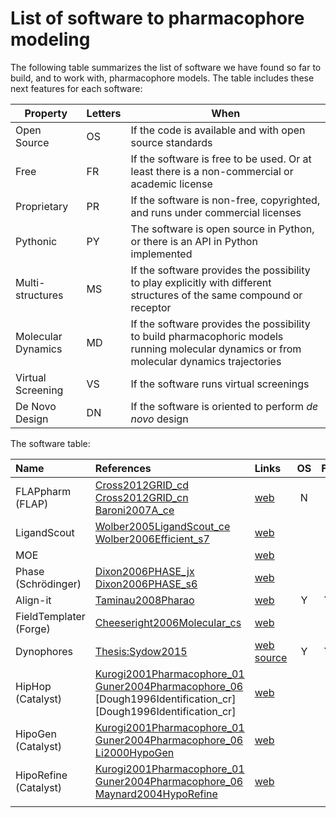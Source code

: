 # List of software to pharmacophore modeling

The following table summarizes the list of software we have found so far to build, and to work
with, pharmacophore models. The table includes these next features for each software:

|   Property | Letters  | When |
|---|---|---|
| Open Source | OS | If the code is available and with open source standards |
| Free |  FR | If the software is free to be used. Or at least there is a non-commercial or academic license |
| Proprietary | PR | If the software is non-free, copyrighted, and runs under commercial licenses |
| Pythonic | PY | The software is open source in Python, or there is an API in Python implemented |
| Multi-structures | MS | If the software provides the possibility to play explicitly with different structures of the same compound or receptor |
| Molecular Dynamics| MD | If the software provides the possibility to build pharmacophoric models running molecular dynamics or from molecular dynamics trajectories|
| Virtual Screening | VS | If the software runs virtual screenings |
| De Novo Design | DN | If the software is oriented to perform *de novo* design |


The software table:

| Name         | References | Links            | OS | FR | PR | PY | MS | MD | VS | DN | Comments |
| :--------    | :--------- | :--------------- | :-:| :-:| :-:| :-:| :-:| :-:| :-:| :-:| :------- |
| FLAPpharm (FLAP)   | [Cross2012GRID_cd][Cross2012GRID_cd] [Cross2012GRID_cn][Cross2012GRID_cn] [Baroni2007A_ce][Baroni2007A_ce] | [web][FLAP web] | N  |    | Y  |    |    |    | Y  |    |    |
| LigandScout  | [Wolber2005LigandScout_ce][Wolber2005LigandScout_ce] [Wolber2006Efficient_s7][Wolber2006Efficient_s7] | [web][LigandScout web] |    |    | Y  |    |    |    | Y  |    |    |
| MOE          |            | [web][MOE web]   |    |    | Y  |    |    |    | Y  |    |          |
| Phase (Schrödinger)       | [Dixon2006PHASE_jx][Dixon2006PHASE_jx] [Dixon2006PHASE_s6][Dixon2006PHASE_s6] | [web][Phase web] |    |    | Y  |    |    |    | Y  |    |   |
| Align-it     | [Taminau2008Pharao][Taminau2008Pharao] | [web][Align-it web] | Y  | Y  |    | Y  |    |    |    |    | Old Pharao |
| FieldTemplater (Forge) | [Cheeseright2006Molecular_cs][Cheeseright2006Molecular_cs] | [web][Forge web] |    |    | Y  |    |    |    |    |    |   |
| Dynophores   | [Thesis:Sydow2015][Thesis:Sydow2015] | [web][Dynophores web] [source][Dynophores GitHub] | Y  | Y  |    | Y  |    | Y  |    |    |   |
| HipHop (Catalyst)| [Kurogi2001Pharmacophore_01][Kurogi2001Pharmacophore_01] [Guner2004Pharmacophore_06][Guner2004Pharmacophore_06] [Dough1996Identification_cr][Dough1996Identification_cr] | [web][Catalyst web]     |    |    | Y  |    | Y? |    | Y  |    | Now in BioviaDiscovery Studio |
| HipoGen (Catalyst)| [Kurogi2001Pharmacophore_01][Kurogi2001Pharmacophore_01] [Guner2004Pharmacophore_06][Guner2004Pharmacophore_06] [Li2000HypoGen][Li2000HypoGen] | [web][Catalyst web]     |    |    | Y  |    |    |    | Y  |    | Now in BioviaDiscovery Studio |
| HipoRefine (Catalyst)| [Kurogi2001Pharmacophore_01][Kurogi2001Pharmacophore_01] [Guner2004Pharmacophore_06][Guner2004Pharmacophore_06] [Maynard2004HypoRefine][Maynard2004HypoRefine] | [web][Catalyst web]     |    |    | Y  |    |    |    | Y  |    | Now in BioviaDiscovery Studio |
|                  |        |                  |    |    |    |    |    |    |    |    |          |

[FLAP web]: https://www.moldiscovery.com/software/flap/ "FLAP 2.2 & WaterFLAP"
[Cross2012GRID_cd]: https://doi.org/10.1021/ci300153d "Cross, Simon, Massimo Baroni, Laura Goracci, and Gabriele Cruciani. “GRID-Based Three-Dimensional Pharmacophores I: FLAPpharm, a Novel Approach for Pharmacophore Elucidation.” Journal of Chemical Information and Modeling 52, no. 10 (2012): 2587–98."
[Cross2012GRID_cn]: https://doi.org/10.1021/ci300154n "Cross, Simon, Francesco Ortuso, Massimo Baroni, Giosuè Costa, Simona Distinto, Federica Moraca, Stefano Alcaro, and Gabriele Cruciani. “GRID-Based Three-Dimensional Pharmacophores II: PharmBench, a Benchmark Data Set for Evaluating Pharmacophore Elucidation Methods.” Journal of Chemical Information and Modeling 52, no. 10 (2012): 2599–2608."
[Baroni2007A_ce]: https://doi.org/10.1021/ci600253e "Baroni, Massimo, Gabriele Cruciani, Simone Sciabola, Francesca Perruccio, and Jonathan S Mason. “A Common Reference Framework for Analyzing/Comparing Proteins and Ligands. Fingerprints for Ligands And Proteins (FLAP): Theory and Application.” Journal of Chemical Information and Modeling 47, no. 2 (2007): 279–94."
[LigandScout web]: http://www.inteligand.com/ "Inte:Ligand"
[Wolber2005LigandScout_ce]: https://doi.org/10.1021/ci049885e "Wolber, Gerhard, and Thierry Langer. “LigandScout:  3-D Pharmacophores Derived from Protein-Bound Ligands and Their Use as Virtual Screening Filters.” Journal of Chemical Information and Modeling 45, no. 1 (2005): 160–69."
[Wolber2006Efficient_s7]: https://doi.org/10.1007/s10822-006-9078-7 "Wolber, Gerhard, Alois A. Dornhofer, and Thierry Langer. “Efficient Overlay of Small Organic Molecules Using 3D Pharmacophores.” Journal of Computer-Aided Molecular Design 20, no. 12 (2006): 773–88."
[MOE web]: https://www.chemcomp.com/index.htm "Chemical Computing Group"
[Phase web]: https://www.schrodinger.com/products/phase "Schrödinger Inc."
[Dixon2006PHASE_jx]: https://doi.org/10.1111/j.1747-0285.2006.00384.x "Dixon, Steven L., Alexander M. Smondyrev, and Shashidhar N. Rao. “PHASE: A Novel Approach to Pharmacophore Modeling and 3D Database Searching.” Chemical Biology & Drug Design 67, no. 5 (2006): 370–72."
[Dixon2006PHASE_s6]: https://doi.org/10.1007/s10822-006-9087-6 "Dixon, Steven L., Alexander M. Smondyrev, Eric H. Knoll, Shashidhar N. Rao, David E. Shaw, and Richard A. Friesner. “PHASE: A New Engine for Pharmacophore Perception, 3D QSAR Model Development, and 3D Database Screening: 1. Methodology and Preliminary Results.” Journal of Computer-Aided Molecular Design 20, no. 10–11 (2006): 647–71."
[Align-it web]: http://silicos-it.be.s3-website-eu-west-1.amazonaws.com/software/software.html "silicos-it"
[Taminau2008Pharao]: https://doi.org/10.1016/j.jmgm.2008.04.003 "Taminau, Jonatan, Gert Thijs, and Hans De Winter. “Pharao: Pharmacophore Alignment and Optimization.” Journal of Molecular Graphics and Modelling 27, no. 2 (2008): 161–69."
[Forge web]: https://www.cresset-group.com/software/field-templater/ "Forge, Cresset Software."
[Cheeseright2006Molecular_cs]: https://doi.org/10.1021/ci050357s "Cheeseright, Tim, Mark Mackey, Sally Rose, and Andy Vinter. “Molecular Field Extrema as Descriptors of Biological Activity:  Definition and Validation.” Journal of Chemical Information and Modeling 46, no. 2 (2006): 665–76."
[Dynophores web]: https://dynophores.readthedocs.io/en/latest/ "Dynophores' Read the docs"
[Dynophores GitHub]: https://github.com/dominiquesydow/dynophores "Dynophores' GitHub"
[Thesis:Sydow2015]: https://doi.org/10.18452/14267 "Dominique Sydow.'Dynophores: Novel Dynamic Pharmacophores'. 2015"
[Catalyst web]: https://www.3ds.com/products-services/biovia/products/molecular-modeling-simulation/biovia-discovery-studio/pharmacophore/ "Biovia Discovery Studio"
[Kurogi2001Pharmacophore_01]: https://doi.org/10.2174/0929867013372481 "Kurogi, Yasuhisa, and Osman Guner. “Pharmacophore Modeling and Three-Dimensional Database Searching for Drug Design Using Catalyst.” Current Medicinal Chemistry 8, no. 9 (2001): 1035–55."
[Doug1996Identification_cr]: https://doi.org/10.1021/ci950273r "Barnum, Doug, Jonathan Greene, Andrew Smellie, and Peter Sprague. “Identification of Common Functional Configurations Among Molecules.” Journal of Chemical Information and Computer Sciences 36, no. 3 (1996): 563–71."
[Guner2004Pharmacophore_06]: https://doi.org/10.2174/0929867043364036 "Guner, Osman, Omoshile Clement, and Yasuhisa Kurogi. “Pharmacophore Modeling and Three Dimensional Database Searching for Drug Design Using Catalyst: Recent Advances.” Current Medicinal Chemistry 11, no. 22 (2004): 2991–3005."
[Maynard2004HypoRefine]: - "Maynard, AJ, M Waldman, and J Sutter. “Hyporefine: Automated Identification of Exclusion Volumes in Pharmacophore Models.” In ABSTRACTS OF PAPERS OF THE AMERICAN CHEMICAL SOCIETY, 227:U686--U686, 2004."
[Li2000HypoGen]: - "Li, H, J Sutter, and R Hoffmann. “HypoGen: An Automated System for Generating 3D Predictive Pharmacophore Models.” Pharmacophore Perception, Development, and Use in Drug Design 2 (2000): 171."


